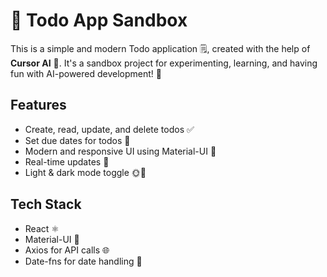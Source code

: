 # 📝 Todo App Sandbox

This is a simple and modern Todo application 🗒️, created with the help of **Cursor AI** 🤖.
It's a sandbox project for experimenting, learning, and having fun with AI-powered development! 🚀

## Features

- Create, read, update, and delete todos ✅
- Set due dates for todos 📅
- Modern and responsive UI using Material-UI 🎨
- Real-time updates 🔄
- Light & dark mode toggle 🌞🌙

## Tech Stack

- React ⚛️
- Material-UI 🎨
- Axios for API calls 🌐
- Date-fns for date handling 📆
